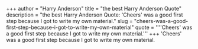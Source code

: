 +++
author = "Harry Anderson"
title = "the best Harry Anderson Quote"
description = "the best Harry Anderson Quote: 'Cheers' was a good first step because I got to write my own material."
slug = "cheers-was-a-good-first-step-because-i-got-to-write-my-own-material"
quote = ''''Cheers' was a good first step because I got to write my own material.'''
+++
'Cheers' was a good first step because I got to write my own material.
